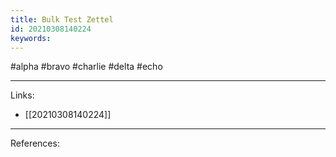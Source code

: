 ```yaml
---
title: Bulk Test Zettel
id: 20210308140224
keywords:
---
```

#alpha #bravo #charlie #delta #echo

---
Links:

- [[20210308140224]]

---
References:
